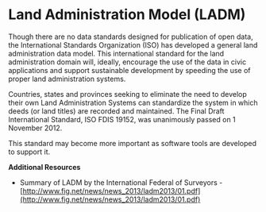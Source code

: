 # Land Administration Model (LADM)

Though there are no data standards designed for publication of open data, the International Standards Organization (ISO) has developed a general land administration data model. This international standard for the land administration domain will, ideally, encourage the use of the data in civic applications and support sustainable development by speeding the use of proper land administration systems.

Countries, states and provinces seeking to eliminate the need to develop their own Land Administration Systems can standardize the system in which deeds (or land titles) are recorded and maintained. The Final Draft International Standard, ISO FDIS 19152, was unanimously passed on 1 November 2012.

This standard may become more important as software tools are developed to support it.

**Additional Resources**

*   Summary of LADM by the International Federal of Surveyors - [http://www.fig.net/news/news_2013/ladm2013/01.pdf](http://www.fig.net/news/news_2013/ladm2013/01.pdf)